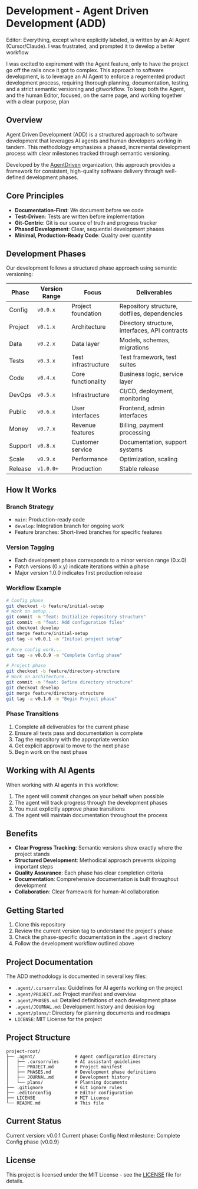 # Development - Agent Driven Development (ADD)

Editor: Everything, except where explicitly labeled, is written by an AI Agent (Cursor/Claude). I was frustrated, and prompted it to develop a better workflow

I was excited to expirement with the Agent feature, only to have the project go off the rails once it got to complex.  This approach to software development, is to leverage an AI Agent to enforce a regemented product development process, requiring thorough planning, documentation, testing, and a strict semantic versioning and gitworkflow.  To keep both the Agent, and the human Editor, focused, on the same page, and working together with a clear purpose, plan 

## Overview

Agent Driven Development (ADD) is a structured approach to software development that leverages AI agents and human developers working in tandem. This methodology emphasizes a phased, incremental development process with clear milestones tracked through semantic versioning.

Developed by the [AgentDriven](https://github.com/AgentDriven) organization, this approach provides a framework for consistent, high-quality software delivery through well-defined development phases.

## Core Principles

- **Documentation-First**: We document before we code
- **Test-Driven**: Tests are written before implementation
- **Git-Centric**: Git is our source of truth and progress tracker
- **Phased Development**: Clear, sequential development phases
- **Minimal, Production-Ready Code**: Quality over quantity

## Development Phases

Our development follows a structured phase approach using semantic versioning:

| Phase   | Version Range | Focus               | Deliverables                                   |
| ------- | ------------- | ------------------- | ---------------------------------------------- |
| Config  | `v0.0.x`      | Project foundation  | Repository structure, dotfiles, dependencies   |
| Project | `v0.1.x`      | Architecture        | Directory structure, interfaces, API contracts |
| Data    | `v0.2.x`      | Data layer          | Models, schemas, migrations                    |
| Tests   | `v0.3.x`      | Test infrastructure | Test framework, test suites                    |
| Code    | `v0.4.x`      | Core functionality  | Business logic, service layer                  |
| DevOps  | `v0.5.x`      | Infrastructure      | CI/CD, deployment, monitoring                  |
| Public  | `v0.6.x`      | User interfaces     | Frontend, admin interfaces                     |
| Money   | `v0.7.x`      | Revenue features    | Billing, payment processing                    |
| Support | `v0.8.x`      | Customer service    | Documentation, support systems                 |
| Scale   | `v0.9.x`      | Performance         | Optimization, scaling                          |
| Release | `v1.0.0+`     | Production          | Stable release                                 |

## How It Works

### Branch Strategy

- `main`: Production-ready code
- `develop`: Integration branch for ongoing work
- Feature branches: Short-lived branches for specific features

### Version Tagging

- Each development phase corresponds to a minor version range (0.x.0)
- Patch versions (0.x.y) indicate iterations within a phase
- Major version 1.0.0 indicates first production release

### Workflow Example

```bash
# Config phase
git checkout -b feature/initial-setup
# Work on setup...
git commit -m "feat: Initialize repository structure"
git commit -m "feat: Add configuration files"
git checkout develop
git merge feature/initial-setup
git tag -a v0.0.1 -m "Initial project setup"

# More config work...
git tag -a v0.0.9 -m "Complete Config phase"

# Project phase
git checkout -b feature/directory-structure
# Work on architecture...
git commit -m "feat: Define directory structure"
git checkout develop
git merge feature/directory-structure
git tag -a v0.1.0 -m "Begin Project phase"
```

### Phase Transitions

1. Complete all deliverables for the current phase
2. Ensure all tests pass and documentation is complete
3. Tag the repository with the appropriate version
4. Get explicit approval to move to the next phase
5. Begin work on the next phase

## Working with AI Agents

When working with AI agents in this workflow:

1. The agent will commit changes on your behalf when possible
2. The agent will track progress through the development phases
3. You must explicitly approve phase transitions
4. The agent will maintain documentation throughout the process

## Benefits

- **Clear Progress Tracking**: Semantic versions show exactly where the project stands
- **Structured Development**: Methodical approach prevents skipping important steps
- **Quality Assurance**: Each phase has clear completion criteria
- **Documentation**: Comprehensive documentation is built throughout development
- **Collaboration**: Clear framework for human-AI collaboration

## Getting Started

1. Clone this repository
2. Review the current version tag to understand the project's phase
3. Check the phase-specific documentation in the `.agent` directory
4. Follow the development workflow outlined above

## Project Documentation

The ADD methodology is documented in several key files:

- `.agent/.cursorrules`: Guidelines for AI agents working on the project
- `.agent/PROJECT.md`: Project manifest and overview
- `.agent/PHASES.md`: Detailed definitions of each development phase
- `.agent/JOURNAL.md`: Development history and decision log
- `.agent/plans/`: Directory for planning documents and roadmaps
- `LICENSE`: MIT License for the project

## Project Structure

```
project-root/
├── .agent/               # Agent configuration directory
│   ├── .cursorrules      # AI assistant guidelines
│   ├── PROJECT.md        # Project manifest
│   ├── PHASES.md         # Development phase definitions
│   ├── JOURNAL.md        # Development history
│   └── plans/            # Planning documents
├── .gitignore            # Git ignore rules
├── .editorconfig         # Editor configuration
├── LICENSE               # MIT License
└── README.md             # This file
```

## Current Status

Current version: v0.0.1
Current phase: Config
Next milestone: Complete Config phase (v0.0.9)

## License

This project is licensed under the MIT License - see the [LICENSE](LICENSE) file for details.
